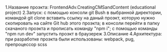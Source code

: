 1.Название проэкта: FrontendAdv.CreatingCMSandContent (educational project)
2.Запуск: с помощью консоли git Bush в выбранной директории, командой git clone вставить ссылку на даный проэкт, которую нужно скопировать на сайте Git hub этого проэкта;
 в консоли перейти в папку скачаного проэкта и прописать команду "npm i";
 с помощью команды "npm run dev" запустить проэкт в браузереж
3.Описание
4.Архитектура: при разработке проэкта были использованы: webpack, pug, препроцессор scss
